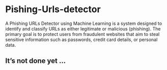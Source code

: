 # Pishing-Urls-detector
A Phishing URLs Detector using Machine Learning is a system designed to identify and classify URLs as either legitimate or malicious (phishing). The primary goal is to protect users from fraudulent websites that aim to steal sensitive information such as passwords, credit card details, or personal data.

## It’s not done yet ...
